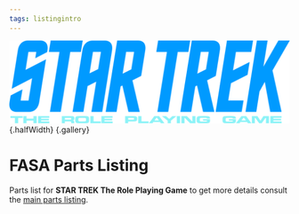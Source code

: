 ```yaml
---
tags: listingintro
---
```

![STAR TREK The Role Playing Game](/images/STAR-TREK-RPG.svg){.halfWidth} {.gallery}

# FASA Parts Listing

Parts list for **STAR TREK The Role Playing Game** to get more details consult the [main parts listing](https://ufc465537.neocities.org/resources/xon/TheFasaListing/index.html). 

